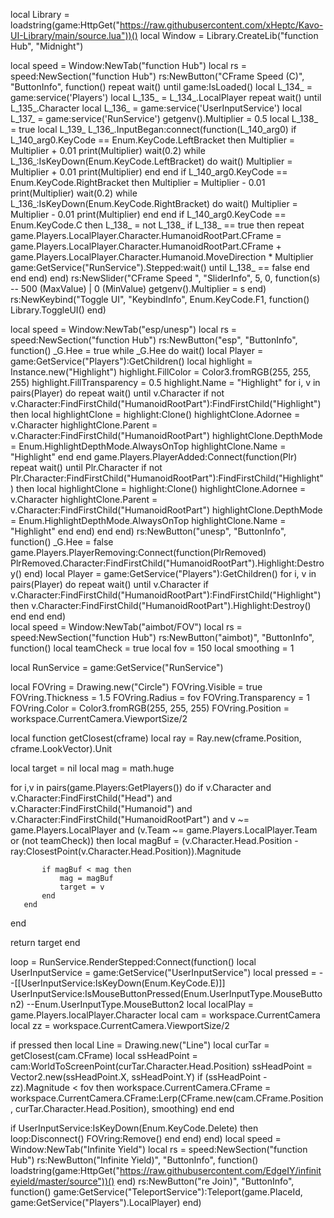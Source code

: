 local Library = loadstring(game:HttpGet("https://raw.githubusercontent.com/xHeptc/Kavo-UI-Library/main/source.lua"))()
local Window = Library.CreateLib("function Hub", "Midnight")

local speed = Window:NewTab("function Hub")
local rs = speed:NewSection("function Hub")
rs:NewButton("CFrame Speed (C)", "ButtonInfo", function()
        repeat
        wait()
    until game:IsLoaded()
    local L_134_ = game:service('Players')
    local L_135_ = L_134_.LocalPlayer
    repeat
        wait()
    until L_135_.Character
    local L_136_ = game:service('UserInputService')
    local L_137_ = game:service('RunService')
    getgenv().Multiplier = 0.5
    local L_138_ = true
    local L_139_
    L_136_.InputBegan:connect(function(L_140_arg0)
        if L_140_arg0.KeyCode == Enum.KeyCode.LeftBracket then
            Multiplier = Multiplier + 0.01
            print(Multiplier)
            wait(0.2)
            while L_136_:IsKeyDown(Enum.KeyCode.LeftBracket) do
                wait()
                Multiplier = Multiplier + 0.01
                print(Multiplier)
            end
        end
        if L_140_arg0.KeyCode == Enum.KeyCode.RightBracket then
            Multiplier = Multiplier - 0.01
            print(Multiplier)
            wait(0.2)
            while L_136_:IsKeyDown(Enum.KeyCode.RightBracket) do
                wait()
                Multiplier = Multiplier - 0.01
                print(Multiplier)
            end
        end
        if L_140_arg0.KeyCode == Enum.KeyCode.C then
            L_138_ = not L_138_
            if L_138_ == true then
                repeat
                    game.Players.LocalPlayer.Character.HumanoidRootPart.CFrame = game.Players.LocalPlayer.Character.HumanoidRootPart.CFrame + game.Players.LocalPlayer.Character.Humanoid.MoveDirection * Multiplier
                    game:GetService("RunService").Stepped:wait()
                until L_138_ == false
            end
        end
    end)
end)
rs:NewSlider("CFrame Speed ", "SliderInfo", 5, 0, function(s) -- 500 (MaxValue) | 0 (MinValue)
    getgenv().Multiplier = s
end)
rs:NewKeybind("Toggle UI", "KeybindInfo", Enum.KeyCode.F1, function()
    Library.ToggleUI()
end)

local speed = Window:NewTab("esp/unesp")
local rs = speed:NewSection("function Hub")
rs:NewButton("esp", "ButtonInfo", function()
_G.Hee = true
while _G.Hee do wait()
    local Player = game:GetService("Players"):GetChildren()
    local highlight = Instance.new("Highlight")
    highlight.FillColor = Color3.fromRGB(255, 255, 255)
    highlight.FillTransparency = 0.5
    highlight.Name = "Highlight"
    for i, v in pairs(Player) do
        repeat wait() until v.Character
        if not v.Character:FindFirstChild("HumanoidRootPart"):FindFirstChild("Highlight") then
            local highlightClone = highlight:Clone()
            highlightClone.Adornee = v.Character
            highlightClone.Parent = v.Character:FindFirstChild("HumanoidRootPart")
            highlightClone.DepthMode = Enum.HighlightDepthMode.AlwaysOnTop
            highlightClone.Name = "Highlight"
        end
    end
    game.Players.PlayerAdded:Connect(function(Plr)
        repeat wait() until Plr.Character
        if not Plr.Character:FindFirstChild("HumanoidRootPart"):FindFirstChild("Highlight") then
            local highlightClone = highlight:Clone()
            highlightClone.Adornee = v.Character
            highlightClone.Parent = v.Character:FindFirstChild("HumanoidRootPart")
            highlightClone.DepthMode = Enum.HighlightDepthMode.AlwaysOnTop
            highlightClone.Name = "Highlight"
        end
    end)
end
end)
rs:NewButton("unesp", "ButtonInfo", function()
	_G.Hee = false
    game.Players.PlayerRemoving:Connect(function(PlrRemoved)
    PlrRemoved.Character:FindFirstChild("HumanoidRootPart").Highlight:Destroy()
end)
local Player = game:GetService("Players"):GetChildren()
for i, v in pairs(Player) do
    repeat wait() until v.Character
    if v.Character:FindFirstChild("HumanoidRootPart"):FindFirstChild("Highlight") then
        v.Character:FindFirstChild("HumanoidRootPart").Highlight:Destroy()
    end
end
end)  
local speed = Window:NewTab("aimbot/FOV")
local rs = speed:NewSection("function Hub")
rs:NewButton("aimbot)", "ButtonInfo", function()
local teamCheck = true
local fov = 150
local smoothing = 1

local RunService = game:GetService("RunService")

local FOVring = Drawing.new("Circle")
FOVring.Visible = true
FOVring.Thickness = 1.5
FOVring.Radius = fov
FOVring.Transparency = 1
FOVring.Color = Color3.fromRGB(255, 255, 255)
FOVring.Position = workspace.CurrentCamera.ViewportSize/2

local function getClosest(cframe)
   local ray = Ray.new(cframe.Position, cframe.LookVector).Unit
   
   local target = nil
   local mag = math.huge
   
   for i,v in pairs(game.Players:GetPlayers()) do
       if v.Character and v.Character:FindFirstChild("Head") and v.Character:FindFirstChild("Humanoid") and v.Character:FindFirstChild("HumanoidRootPart") and v ~= game.Players.LocalPlayer and (v.Team ~= game.Players.LocalPlayer.Team or (not teamCheck)) then
           local magBuf = (v.Character.Head.Position - ray:ClosestPoint(v.Character.Head.Position)).Magnitude
           
           if magBuf < mag then
               mag = magBuf
               target = v
           end
       end
   end
   
   return target
end

loop = RunService.RenderStepped:Connect(function()
   local UserInputService = game:GetService("UserInputService")
   local pressed = --[[UserInputService:IsKeyDown(Enum.KeyCode.E)]] UserInputService:IsMouseButtonPressed(Enum.UserInputType.MouseButton2) --Enum.UserInputType.MouseButton2
   local localPlay = game.Players.localPlayer.Character
   local cam = workspace.CurrentCamera
   local zz = workspace.CurrentCamera.ViewportSize/2
   
   if pressed then
       local Line = Drawing.new("Line")
       local curTar = getClosest(cam.CFrame)
       local ssHeadPoint = cam:WorldToScreenPoint(curTar.Character.Head.Position)
       ssHeadPoint = Vector2.new(ssHeadPoint.X, ssHeadPoint.Y)
       if (ssHeadPoint - zz).Magnitude < fov then
           workspace.CurrentCamera.CFrame = workspace.CurrentCamera.CFrame:Lerp(CFrame.new(cam.CFrame.Position, curTar.Character.Head.Position), smoothing)
       end
   end
   
   if UserInputService:IsKeyDown(Enum.KeyCode.Delete) then
       loop:Disconnect()
       FOVring:Remove()
   end
end)
end)
local speed = Window:NewTab("Infinite Yield")
local rs = speed:NewSection("function Hub")
rs:NewButton("Infinite Yield)", "ButtonInfo", function()
	loadstring(game:HttpGet("https://raw.githubusercontent.com/EdgeIY/infiniteyield/master/source"))()
end)
rs:NewButton("re Join)", "ButtonInfo", function()
    game:GetService("TeleportService"):Teleport(game.PlaceId, game:GetService("Players").LocalPlayer)
end)
